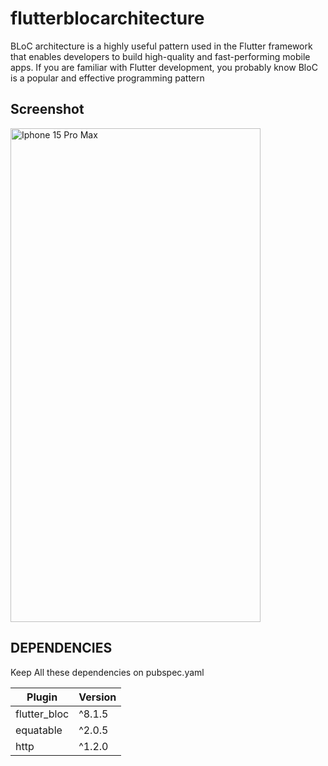 # flutterblocarchitecture

BLoC architecture is a highly useful pattern used in the Flutter framework that enables developers to build high-quality and fast-performing mobile apps. If you are familiar with Flutter development, you probably know BloC is a popular and effective programming pattern

## Screenshot
<img src="https://github.com/abircse/FlutterBloc/assets/22006238/13ddb67b-987b-4de7-86c2-980040195d08" width="400" height="790" alt="Iphone 15 Pro Max">


## DEPENDENCIES

Keep All these dependencies on pubspec.yaml

| Plugin | Version |
| ------ |---------|
| flutter_bloc | ^8.1.5 |
| equatable | ^2.0.5 |
| http | ^1.2.0 |
